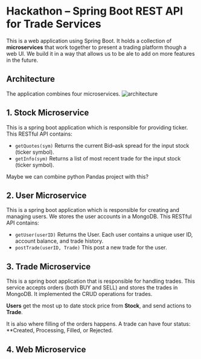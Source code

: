 # Hackathon – Spring Boot REST API for Trade Services 

This is a web application using Spring Boot. It holds a collection of **microservices** that work together to present a trading platform though a web UI. We build it in a way that allows us to be ale to add on more features in the future. 

## Architecture
The application combines four microservices. 
![architecture](/docs/arch.png)

## 1. Stock Microservice
This is a spring boot application which is responsible for providing ticker. 
This RESTful API contains:
* ``getQuotes(sym)``
Returns the current Bid–ask spread for the input stock (ticker symbol).
* ``getInfo(sym)``
Returns a list of most recent trade for the input stock (ticker symbol).

Maybe we can combine python Pandas project with this?


## 2. User Microservice
This is a spring boot application which is responsible for creating and managing users. We stores the user accounts in a MongoDB.
This RESTful API contains:

* ``getUser(userID)``
Returns the User. Each user contains a unique user ID, account balance, and trade history.
* ``postTrade(userID, Trade)``
This post a new trade for the user. 


## 3. Trade Microservice
This is a spring boot application that is responsible for handling trades. This service accepts orders (both BUY and SELL) and stores the trades in MongoDB. It implemented the CRUD operations for trades. 

**Users** get the most up to date stock price from **Stock**, and send actions to **Trade**. 

It is also where filling of the orders happens. A trade can have four status: **Created, Processing, Filled, or Rejected. 


## 4. Web Microservice
